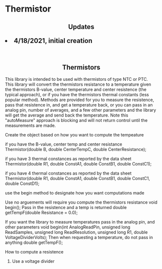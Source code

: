 # Thermistor
<b><h2><center>Updates </center>
<li>4/18/2021, initial creation</li>
</h1></b>
<br>
<b><h2><center>Thermistors</center></h1></b>

This library is intended to be used with thermistors of type NTC or PTC. This library will convert the thermistors resistance to a temperature given the thermistors B-value, center temperature and center resistence (the typical approach), or if you have the thermistors thermal constants (less popular method). Methods are provided for you to measure the resistence, pass that resistence in, and get a temperature back, or you can pass in an analog pin, number of averages, and a few other parameters and the library will get the average and send back the temperature. Note this "autoMeasure" approach is blocking and will not return control until the measurements are made.

Create the object based on how you want to compute the tempeature

if you have the B-value, center temp and center resistance
	Thermistor(double B, double CenterTempC, double CenterResistance);
  
  if you have 3 thermal constances as reported by the data sheet
	Thermistor(double R1, double ConstA1, double ConstB1, double ConstC1);
  
  if you have 4 thermal constances as reported by the data sheet
	Thermistor(double R1, double ConstA1, double ConstB1, double ConstC1, double ConstD1);
  
  
  use the begin method to designate how you want computations made
  
  Use no arguements will require you compute the thermistors resistance
	void begin();
  Pass in the resistence and a temp is returned
  double getTempF(double Resistance = 0.0);
  
  
  If you want the library to measure temperatures 
  pass in the analog pin, and other parameters
  void begin(int AnalogReadPin, unsigned long ReadSamples, unsigned long ReadResolution, unsigned long R1, double VoltageDividerVolts);
Then when requesting a temperature, do not pass in anything
	double getTempF();
  
  How to compute a resistence
 1. Use a voltage divider
